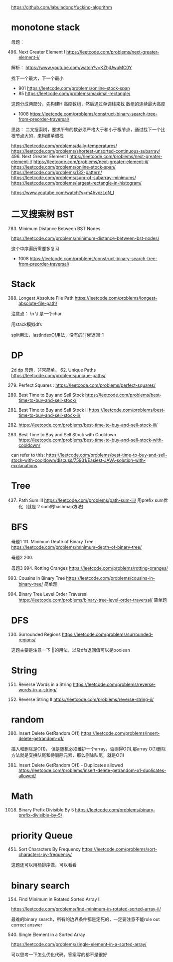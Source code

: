 https://github.com/labuladong/fucking-algorithm
# monotone stack
母题：

496. Next Greater Element I
https://leetcode.com/problems/next-greater-element-i/

解析：
https://www.youtube.com/watch?v=KZhjUwuMC0Y

找下一个最大，下一个最小

- 901 https://leetcode.com/problems/online-stock-span
- 85 https://leetcode.com/problems/maximal-rectangle/

这题分成两部分，先构建H 高度数组，然后通过单调栈来找 数组的连续最大高度

- 1008 https://leetcode.com/problems/construct-binary-search-tree-from-preorder-traversal/

思路： 二叉搜索树，要求所有的数必须严格大于和小于根节点，通过找下一个比根节点大的，来构建单调栈


https://leetcode.com/problems/daily-temperatures/
https://leetcode.com/problems/shortest-unsorted-continuous-subarray/
496. Next Greater Element I
https://leetcode.com/problems/next-greater-element-i/
https://leetcode.com/problems/next-greater-element-ii/
https://leetcode.com/problems/online-stock-span/
https://leetcode.com/problems/132-pattern/
https://leetcode.com/problems/sum-of-subarray-minimums/
https://leetcode.com/problems/largest-rectangle-in-histogram/

https://www.youtube.com/watch?v=m4hvxzLoN_I

# 二叉搜索树 BST
783. Minimum Distance Between BST Nodes

https://leetcode.com/problems/minimum-distance-between-bst-nodes/

这个中序遍历需要多复习


- 1008 https://leetcode.com/problems/construct-binary-search-tree-from-preorder-traversal/

# Stack
388. Longest Absolute File Path https://leetcode.com/problems/longest-absolute-file-path/

注意点： \n \t 是一个char

用stack模拟dfs

split用法，lastIndexOf用法，没有的时候返回-1

# DP
2d dp 母題，非常简单。
62. Unique Paths
https://leetcode.com/problems/unique-paths/


279. Perfect Squares : https://leetcode.com/problems/perfect-squares/

121. Best Time to Buy and Sell Stock
https://leetcode.com/problems/best-time-to-buy-and-sell-stock/

122. Best Time to Buy and Sell Stock II
https://leetcode.com/problems/best-time-to-buy-and-sell-stock-ii/

123. https://leetcode.com/problems/best-time-to-buy-and-sell-stock-iii/

309. Best Time to Buy and Sell Stock with Cooldown
https://leetcode.com/problems/best-time-to-buy-and-sell-stock-with-cooldown/

can refer to this:
https://leetcode.com/problems/best-time-to-buy-and-sell-stock-with-cooldown/discuss/75931/Easiest-JAVA-solution-with-explanations



# Tree
437. Path Sum III https://leetcode.com/problems/path-sum-iii/
用prefix sum优化（就是 2 sum的hashmap方法)



# BFS
母题1
111. Minimum Depth of Binary Tree
https://leetcode.com/problems/minimum-depth-of-binary-tree/

母题2
200. 

母题3
994. Rotting Oranges
https://leetcode.com/problems/rotting-oranges/


993. Cousins in Binary Tree https://leetcode.com/problems/cousins-in-binary-tree/
简单题

102. Binary Tree Level Order Traversal https://leetcode.com/problems/binary-tree-level-order-traversal/
简单题

# DFS

130. Surrounded Regions https://leetcode.com/problems/surrounded-regions/

这题主要是注意一下 ||的用法，以及dfs返回值可以是boolean

# String

151. Reverse Words in a String
https://leetcode.com/problems/reverse-words-in-a-string/

541. Reverse String II
https://leetcode.com/problems/reverse-string-ii/

# random
380. Insert Delete GetRandom O(1)
https://leetcode.com/problems/insert-delete-getrandom-o1/

插入和删除是O(1)， 但是随机必须维护一个array，否则得O(1),那array O(1)删除方法就是交换队尾和待删除元素，那么删除队尾，就是O(1)

381. Insert Delete GetRandom O(1) - Duplicates allowed
https://leetcode.com/problems/insert-delete-getrandom-o1-duplicates-allowed/

# Math
1018. Binary Prefix Divisible By 5
https://leetcode.com/problems/binary-prefix-divisible-by-5/

# priority Queue

451. Sort Characters By Frequency
https://leetcode.com/problems/sort-characters-by-frequency/

这题还可以用桶排序做，可以看看

# binary search
154. Find Minimum in Rotated Sorted Array II

https://leetcode.com/problems/find-minimum-in-rotated-sorted-array-ii/

最难的binary search，所有的边界条件都是定死的，一定要注意不能rule out correct answer


540. Single Element in a Sorted Array

https://leetcode.com/problems/single-element-in-a-sorted-array/

可以思考一下怎么优化代码，答案写的都不是很好